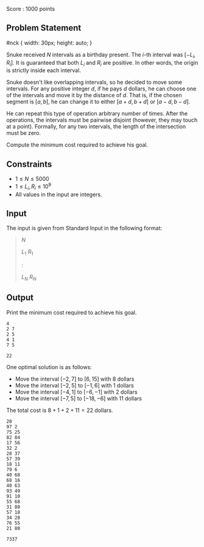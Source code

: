 Score : $1000$ points

## Problem Statement

   #nck {
      width: 30px;
      height: auto;
   }

Snuke received $N$ intervals as a birthday present.
The $i$-th interval was $[-L_i, R_i]$.
It is guaranteed that both $L_i$ and $R_i$ are positive.
In other words, the origin is strictly inside each interval.

Snuke doesn't like overlapping intervals, so he decided to move some intervals.
For any positive integer $d$, if he pays $d$ dollars, he can choose one of the intervals and move it by the distance of $d$.
That is, if the chosen segment is $[a, b]$, he can change it to either $[a+d, b+d]$ or $[a-d, b-d]$.

He can repeat this type of operation arbitrary number of times.
After the operations, the intervals must be pairwise disjoint (however, they may touch at a point).
Formally, for any two intervals, the length of the intersection must be zero.

Compute the minimum cost required to achieve his goal.

## Constraints

- $1 \leq N \leq 5000$
- $1 \leq L_i, R_i \leq 10^9$
- All values in the input are integers.

## Input

The input is given from Standard Input in the following format:

> $N$
> 
> $L_1$ $R_1$
> 
> :
> 
> $L_N$ $R_N$

## Output

Print the minimum cost required to achieve his goal.

```input1
4
2 7
2 5
4 1
7 5
```

```output1
22
```

One optimal solution is as follows:

- Move the interval $[-2, 7]$ to $[6, 15]$ with $8$ dollars
- Move the interval $[-2, 5]$ to $[-1, 6]$ with $1$ dollars
- Move the interval $[-4, 1]$ to $[-6, -1]$ with $2$ dollars
- Move the interval $[-7, 5]$ to $[-18, -6]$ with $11$ dollars

The total cost is $8 + 1 + 2 + 11 = 22$ dollars.

```input2
20
97 2
75 25
82 84
17 56
32 2
28 37
57 39
18 11
79 6
40 68
68 16
40 63
93 49
91 10
55 68
31 80
57 18
34 28
76 55
21 80
```

```output2
7337
```